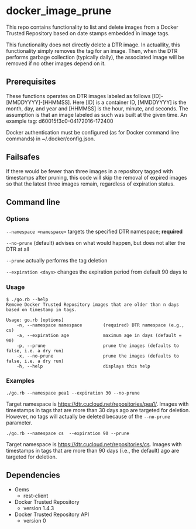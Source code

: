 # docker_image_prune

This repo contains functionality to list and delete images from a Docker Trusted Repository based on date stamps embedded in image tags.

This functionality does not directly delete a DTR image. In actuallity, this functionality simply removes the tag for an image. Then, when the DTR performs garbage collection (typically daily), the associated image will be removed if no other images depend on it.

## Prerequisites

These functions operates on DTR images labeled as follows [ID]-[MMDDYYYY]-[HHMMSS]. Here [ID] is a container ID, [MMDDYYYY] is the month, day, and year and [HHMMSS] is the hour, minute, and seconds. The assumption is that an image labeled as such was built at the given time. An example tag:  d60015f3c0-04172016-172400

Docker authentication must be configured (as for Docker command line commands) in ~/.docker/config.json.

## Failsafes

If there would be fewer than three images in a repository tagged with timestamps after pruning, this code will skip the removal of expired images so that the latest three images remain, regardless of expiration status.

## Command line

### Options

`--namespace <namespace>` targets the specified DTR namespace; **required**

`--no-prune` (default) advises on what would happen, but does not alter the DTR at all

`--prune` actually performs the tag deletion

`--expiration <days>` changes the expiration period from default 90 days to <days>

### Usage
```
$ ./go.rb --help
Remove Docker Trusted Repository images that are older than n days based on timestamp in tags.

Usage: go.rb [options]
    -n, --namespace namespace        (required) DTR namespace (e.g., cs)
    -a, --expiration age             maximum age in days (default = 90)
    -p, --prune                      prune the images (defaults to false, i.e. a dry run)
    -x, --no-prune                   prune the images (defaults to false, i.e. a dry run)
    -h, --help                       displays this help
```

### Examples

`./go.rb --namespace pea1 --expiration 30 --no-prune`

Target namespace is https://dtr.cucloud.net/repositories/pea1/. Images with timestamps in tags that are more than 30 days ago are targeted for deletion. However, no tags will actually be deleted because of the `--no-prune` parameter.

`./go.rb --namespace cs  --expiration 90 --prune`

Target namespace is https://dtr.cucloud.net/repositories/cs. Images with timestamps in tags that are more than 90 days (i.e., the default) ago are targeted for deletion.

## Dependencies

* Gems
  * rest-client
* Docker Trusted Repository
  * version 1.4.3
* Docker Trusted Repository API
  * version 0

